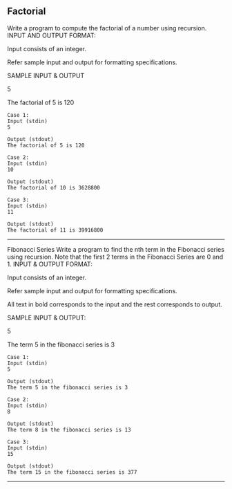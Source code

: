 ## Factorial
Write a program to compute the factorial of a number using recursion.
INPUT AND OUTPUT FORMAT:

Input consists of an integer.

Refer sample input and output for formatting specifications.

SAMPLE INPUT & OUTPUT

5

The factorial of 5 is 120

```
Case 1: 
Input (stdin)
5

Output (stdout)
The factorial of 5 is 120
```
```
Case 2: 
Input (stdin)
10

Output (stdout)
The factorial of 10 is 3628800
```

```
Case 3: 
Input (stdin)
11

Output (stdout)
The factorial of 11 is 39916800
```

<hr>

Fibonacci Series
Write a program to find the nth term in the Fibonacci series using recursion. Note that the first 2 terms in the Fibonacci Series are 0 and 1.
INPUT & OUTPUT FORMAT:

Input consists of an integer.

Refer sample input and output for formatting specifications.

All text in bold corresponds to the input and the rest corresponds to output.

SAMPLE INPUT & OUTPUT:

5

The term 5 in the fibonacci series is 3

```
Case 1:
Input (stdin)
5

Output (stdout)
The term 5 in the fibonacci series is 3
```

```
Case 2: 
Input (stdin)
8

Output (stdout)
The term 8 in the fibonacci series is 13
```

```
Case 3: 
Input (stdin)
15

Output (stdout)
The term 15 in the fibonacci series is 377
```

<hr>

